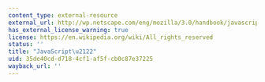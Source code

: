 ```yaml
---
content_type: external-resource
external_url: http://wp.netscape.com/eng/mozilla/3.0/handbook/javascript/
has_external_license_warning: true
license: https://en.wikipedia.org/wiki/All_rights_reserved
status: ''
title: "JavaScript\u2122"
uid: 35de40cd-d718-4cf1-af5f-cb0c87e37225
wayback_url: ''
---
```

